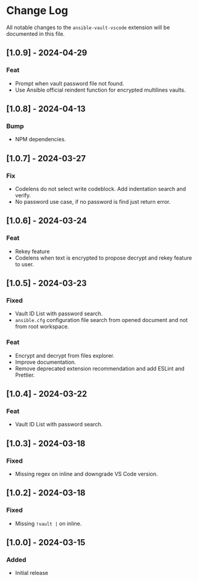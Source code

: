 # Change Log

All notable changes to the `ansible-vault-vscode` extension will be documented in this file.

## [1.0.9] - 2024-04-29

### Feat

- Prompt when vault password file not found.
- Use Ansible official reindent function for encrypted multilines vaults.
  
## [1.0.8] - 2024-04-13

### Bump

- NPM dependencies.

## [1.0.7] - 2024-03-27

### Fix

- Codelens do not select write codeblock. Add indentation search and verify.
- No password use case, if no password is find just return error.

## [1.0.6] - 2024-03-24

### Feat

- Rekey feature
- Codelens when text is encrypted to propose decrypt and rekey feature to user.

## [1.0.5] - 2024-03-23

### Fixed

- Vault ID List with password search.
- `ansible.cfg` configuration file search from opened document and not from root workspace.

### Feat

- Encrypt and decrypt from files explorer.
- Improve documentation.
- Remove deprecated extension recommendation and add ESLint and Prettier.

## [1.0.4] - 2024-03-22

### Feat

- Vault ID List with password search.

## [1.0.3] - 2024-03-18

### Fixed

- Missing regex on inline and downgrade VS Code version.

## [1.0.2] - 2024-03-18

### Fixed

- Missing `!vault |` on inline.

## [1.0.0] - 2024-03-15

### Added

- Initial release
